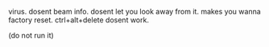 virus.
dosent beam info.
dosent let you look away from it.
makes you wanna factory reset.
ctrl+alt+delete dosent work.

(do not run it)
